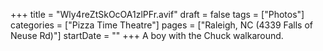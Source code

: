 +++
title = "Wly4reZtSkOcOA1zlPFr.avif"
draft = false
tags = ["Photos"]
categories = ["Pizza Time Theatre"]
pages = ["Raleigh, NC (4339 Falls of Neuse Rd)"]
startDate = ""
+++
A boy with the Chuck walkaround.
